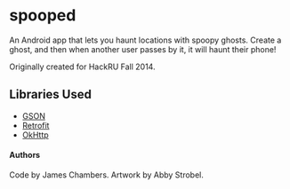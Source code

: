 spooped
=======
An Android app that lets you haunt locations with spoopy ghosts. Create a ghost, and then when another user passes by it, it will haunt their phone!

Originally created for HackRU Fall 2014.

## Libraries Used
* [GSON](https://code.google.com/p/google-gson/)
* [Retrofit](http://square.github.io/retrofit/)
* [OkHttp](http://square.github.io/okhttp/)

#### Authors
Code by James Chambers.
Artwork by Abby Strobel.
